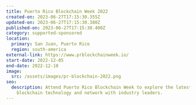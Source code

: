 ```yaml
---
title: Puerto Rico Blockchain Week 2022
created-on: 2023-06-27T17:15:30.355Z
updated-on: 2023-06-27T17:15:30.380Z
published-on: 2023-06-27T17:15:30.400Z
category: supported-sponsored
location:
  primary: San Juan, Puerto Rico
  region: south-america
external-link: https://www.prblockchainweek.io/
start-date: 2022-12-05
end-date: 2022-12-10
image:
  src: /assets/images/pr-blockchain-2022.png
seo:
  description: Attend Puerto Rico Blockchain Week to explore the latest in
    blockchain technology and network with industry leaders.
---
```

